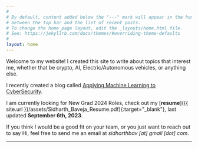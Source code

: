 ```yaml
---
#
# By default, content added below the "---" mark will appear in the home page
# between the top bar and the list of recent posts.
# To change the home page layout, edit the _layouts/home.html file.
# See: https://jekyllrb.com/docs/themes/#overriding-theme-defaults
#
layout: home
---
```


Welcome to my website! I created this site to write about topics that interest me, whether that be crypto, AI, Electric/Autonomous vehicles, or anything else.

I recently created a blog called [Applying Machine Learning to CyberSecurity](https://ml-to-cs.sidharthbaveja.com/).

I am currently looking for New Grad 2024 Roles, check out my [**resume**]({{ site.url }}/assets/Sidharth_Baveja_Resume.pdf){:target="_blank"}, last updated **September 6th, 2023**.

If you think I would be a good fit on your team, or you just want to reach out to say Hi, feel free to send me an email at *sidharthbav [at] gmail [dot] com*.

----
